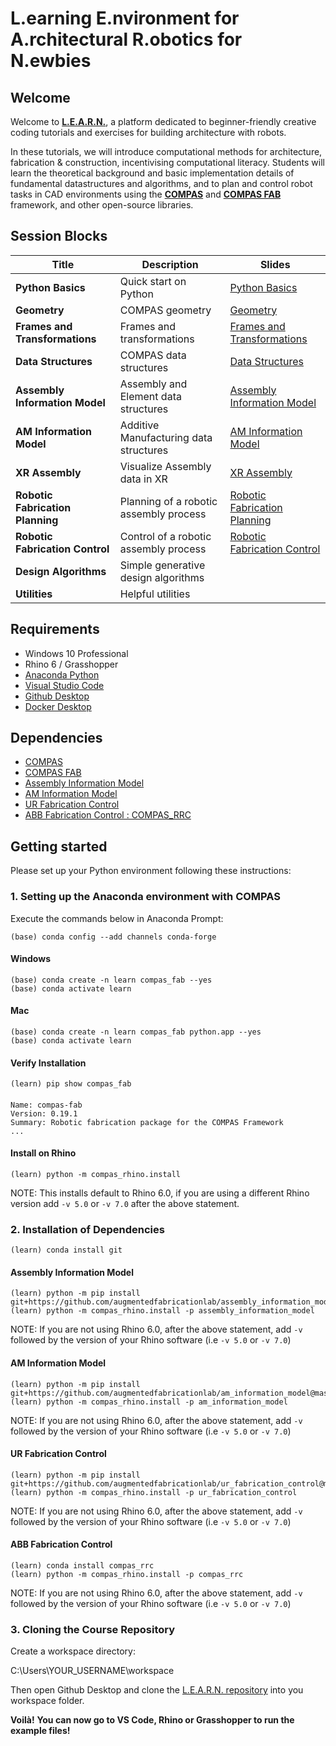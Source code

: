 # L.earning E.nvironment for A.rchitectural R.obotics for N.ewbies

## Welcome

Welcome to [**L.E.A.R.N.**](https://le-ar-n.github.io/le-ar-n/), a platform dedicated to beginner-friendly creative coding tutorials and exercises for building architecture with robots.

In these tutorials, we will introduce computational methods for architecture, fabrication & construction, incentivising computational literacy. Students will learn the theoretical background and basic implementation details of fundamental datastructures and algorithms, and to plan and control robot tasks in CAD environments using the **[COMPAS](https://compas-dev.github.io/)** and **[COMPAS FAB](https://gramaziokohler.github.io/compas_fab/latest/)** framework, and other open-source libraries.


## Session Blocks

Title | Description | Slides  
----- | ----------- | ------
**Python Basics** | Quick start on Python | [Python Basics](https://docs.google.com/presentation/d/1WHFK_gnQg8jOp2D4GcX2HFWUhVAizvreffQBoUX3fVA/edit?usp=sharing)
**Geometry** | COMPAS geometry  | [Geometry](https://docs.google.com/presentation/d/1B_O2qr_oV_Olf64CaTKgPp1fjy4Z61LwsM8OHDhlvyQ/edit?usp=sharing)
**Frames and Transformations** | Frames and transformations  | [Frames and Transformations](https://docs.google.com/presentation/d/1eXnclwxPe9wMHOsk25_IeLtQKK4OSs0BAjjTEWq7eF0/edit?usp=sharing)
**Data Structures** | COMPAS data structures  | [Data Structures](https://docs.google.com/presentation/d/1ZhYimM0iN6Z2A4RCKiuKsYBqPTwIptLr44-D3ilJjXc/edit?usp=sharing)
**Assembly Information Model** | Assembly and Element data structures  | [Assembly Information Model](https://docs.google.com/presentation/d/1J1jkmQLJ98wGwzvmwt8uPxFqBe0STTynKg6Yyv8J2nE/edit?usp=sharing)
**AM Information Model** | Additive Manufacturing data structures  | [AM Information Model](https://docs.google.com/presentation/d/1gLgQDtK69PGTvqRwn9LETbHu659OO8nmUyur00MQUM0/edit?usp=sharing)
**XR Assembly** | Visualize Assembly data in XR  | [XR Assembly](https://docs.google.com/presentation/d/1ZU6XFAt_HEyu_zDBptTUUIb9nvY7vg5el1GtdM5wv14/edit?usp=sharing)
**Robotic Fabrication Planning** | Planning of a robotic assembly process | [Robotic Fabrication Planning](https://docs.google.com/presentation/d/1qSVU1neaKMGB9G6ZXQtxqF8JLM43VixEK1s12HQNV-g/edit?usp=sharing)
**Robotic Fabrication Control** | Control of a robotic assembly process | [Robotic Fabrication Control](https://docs.google.com/presentation/d/1vHCZJLlue4ypWv8aqYPhdepQ9mzrjY1xkL59vnXltqw/edit?usp=sharing)
**Design Algorithms** | Simple generative design algorithms | 
**Utilities** | Helpful utilities |  


## Requirements

* Windows 10 Professional
* Rhino 6 / Grasshopper
* [Anaconda Python](https://www.anaconda.com/distribution/?gclid=CjwKCAjwo9rtBRAdEiwA_WXcFoyH8v3m-gVC55J6YzR0HpgB8R-PwM-FClIIR1bIPYZXsBtbPRfJ8xoC6HsQAvD_BwE)
* [Visual Studio Code](https://code.visualstudio.com/)
* [Github Desktop](https://desktop.github.com/)
* [Docker Desktop](https://www.docker.com/products/docker-desktop)

## Dependencies

* [COMPAS](https://compas-dev.github.io/)
* [COMPAS FAB](https://gramaziokohler.github.io/compas_fab/latest/)
* [Assembly Information Model](https://github.com/augmentedfabricationlab/assembly_information_model)
* [AM Information Model](https://github.com/augmentedfabricationlab/am_information_model)
* [UR Fabrication Control](https://github.com/augmentedfabricationlab/ur_fabrication_control)
* [ABB Fabrication Control : COMPAS_RRC](https://compas-rrc.github.io/compas_rrc/latest/)

## Getting started

Please set up your Python environment following these instructions:

### 1. Setting up the Anaconda environment with COMPAS

Execute the commands below in Anaconda Prompt:
	
    (base) conda config --add channels conda-forge

#### Windows
    (base) conda create -n learn compas_fab --yes
    (base) conda activate learn

#### Mac
    (base) conda create -n learn compas_fab python.app --yes
    (base) conda activate learn
    

#### Verify Installation

    (learn) pip show compas_fab
####
    Name: compas-fab
    Version: 0.19.1
    Summary: Robotic fabrication package for the COMPAS Framework
    ...

#### Install on Rhino

    (learn) python -m compas_rhino.install

NOTE: This installs default to Rhino 6.0, if you are using a different Rhino version add `-v 5.0` or `-v 7.0` after the above statement.


### 2. Installation of Dependencies

    (learn) conda install git

#### Assembly Information Model
    
    (learn) python -m pip install git+https://github.com/augmentedfabricationlab/assembly_information_model@master#egg=assembly_information_model
    (learn) python -m compas_rhino.install -p assembly_information_model
    
NOTE: If you are not using Rhino 6.0, after the above statement, add `-v` followed by the version of your Rhino software (i.e `-v 5.0` or `-v 7.0`)

#### AM Information Model
    
    (learn) python -m pip install git+https://github.com/augmentedfabricationlab/am_information_model@master#egg=am_information_model
    (learn) python -m compas_rhino.install -p am_information_model

NOTE: If you are not using Rhino 6.0, after the above statement, add `-v` followed by the version of your Rhino software (i.e `-v 5.0` or `-v 7.0`)

#### UR Fabrication Control
    
    (learn) python -m pip install git+https://github.com/augmentedfabricationlab/ur_fabrication_control@master#egg=ur_fabrication_control
    (learn) python -m compas_rhino.install -p ur_fabrication_control

NOTE: If you are not using Rhino 6.0, after the above statement, add `-v` followed by the version of your Rhino software (i.e `-v 5.0` or `-v 7.0`)

#### ABB Fabrication Control
    
    (learn) conda install compas_rrc
    (learn) python -m compas_rhino.install -p compas_rrc

NOTE: If you are not using Rhino 6.0, after the above statement, add `-v` followed by the version of your Rhino software (i.e `-v 5.0` or `-v 7.0`)

### 3. Cloning the Course Repository

Create a workspace directory:

C:\Users\YOUR_USERNAME\workspace

Then open Github Desktop and clone the [L.E.A.R.N. repository](https://github.com/le-ar-n/le-ar-n) into you workspace folder.

**Voilà!**
**You can now go to VS Code, Rhino or Grasshopper to run the example files!**
